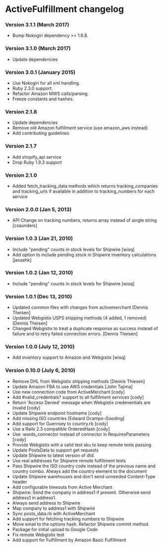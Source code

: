 # ActiveFulfillment changelog

### Version 3.1.1 (March 2017)
- Bump Nokogiri dependency >= 1.6.8.

### Version 3.1.0 (March 2017)
- Update dependencies

### Version 3.0.1 (January 2015)

- Use Nokogiri for all xml handling.
- Ruby 2.3.0 support.
- Refactor Amazon MWS calls/parsing.
- Freeze constants and hashes.

### Version 2.1.8
- Update dependencies
- Remove old Amazon fulfillment service (use amazon_aws instead)
- Add contributing guidelines

### Version 2.1.7

- Add shopify_api service
- Drop Ruby 1.9.3 support

### Version 2.1.0

- Added fetch_tracking_data methods which returns tracking_companies and tracking_urls if available in addition to tracking_numbers for each service

### Version 2.0.0 (Jan 5, 2013)

- API Change on tracking numbers, returns array instead of single string [csaunders]

### Version 1.0.3 (Jan 21, 2010)

- Include "pending" counts in stock levels for Shipwire [wisq]
- Add option to include pending stock in Shipwire inventory calculations [jessehk]

### Version 1.0.2 (Jan 12, 2010)

- Include "pending" counts in stock levels for Shipwire [wisq]

### Version 1.0.1 (Dec 13, 2010)

- Updated common files with changes from activemerchant [Dennis Theisen]
- Updated Webgistix USPS shipping methods (4 added, 1 removed) [Dennis Theisen]
- Changed Webgistix to treat a duplicate response as success instead of failure and to retry failed connection errors. [Dennis Theisen]

### Version 1.0.0 (July 12, 2010)

- Add inventory support to Amazon and Webgistix [wisq]

### Version 0.10.0 (July 6, 2010)

- Remove DHL from Webgistix shipping methods [Dennis Thiesen]
- Update Amazon FBA to use AWS credentials [John Tajima]
- Use new connection code from ActiveMerchant [cody]
- Add #valid_credentials? support to all fulfillment services [cody]
- Return 'Access Denied' message when Webgistix credenentials are invalid [cody]
- Update Shipwire endpoint hostname [cody]
- Add missing ISO countries [Edward Ocampo-Gooding]
- Add support for Guernsey to country.rb [cody]
- Use a Rails 2.3 compatible OrderedHash [cody]
- Use :words_connector instead of connector in RequiresParameters [cody]
- Provide Webgistix with a valid test sku to keep remote tests passing
- Update PostsData to support get requests
- Update Shipwire to latest version of dtd.
- Use real addresses for Shipwire remote fulfillment tests
- Pass Shipwire the ISO country code instead of the previous name and country combo. Always add the country element to the document
- Update Shipwire warehouses and don't send unneeded Content-Type header
- Add configurable timeouts from Active Merchant
- Shipwire: Send the company in address1 if present. Otherwise send address1 in address1.
- Always send address to Shipwire
- Map company to address1 with Shipwire
- Sync posts_data.rb with ActiveMerchant
- Add support for fetching tracking numbers to Shipwire
- Move email to the options hash. Refactor Shipwire commit method.
- Package for initial upload to Google Code
- Fix remote Webgistix test
- Add support for Fulfillment by Amazon Basic Fulfillment
